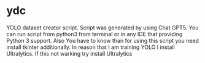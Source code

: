 # ydc
YOLO dataset creator script. Script was generated by using Chat GPT5. You can run script from python3 from terminal or in any IDE that providing Python 3 support. Also You have to know than for using this script you need install tkinter additionally. In reason that I am training YOLO I install Ultralytics. If this not warking try install Ultralytics
